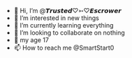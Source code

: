 - 👋 Hi, I’m @𝙏𝙧𝙪𝙨𝙩𝙚𝙙♡➳♡𝙀𝙨𝙘𝙧𝙤𝙬𝙚𝙧
- 👀 I’m interested in new things 
- 🌱 I’m currently learning everything 
- 💞️ I’m looking to collaborate on nothing 
- 🧑 my age 17
- 📫 How to reach me @SmartStart0
<!---
Gautamredekar/Gautamredekar is a ✨ special ✨ repository because its `README.md` (this file) appears on your GitHub profile.
You can click the Preview link to take a look at your changes.
--->
